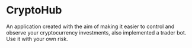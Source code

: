 # CryptoHub
An application created with the aim of making it easier to control and observe your cryptocurrency investments, also implemented a trader bot. Use it with your own risk.
